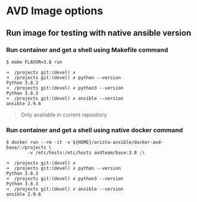 # AVD Image options

## Run image for testing with native ansible version

### Run container and get a shell using __Makefile__ command

```shell
$ make FLAVOR=3.8 run

➜  /projects git:(devel) ✗
➜  /projects git:(devel) ✗ python --version
Python 3.8.3
➜  /projects git:(devel) ✗ python3 --version
Python 3.8.3
➜  /projects git:(devel) ✗ ansible --version
ansible 2.9.6
```

> Only available in current repository

### Run container and get a shell using native __docker__ command

```shell
$ docker run --rm -it -v ${HOME}/arista-ansible/docker-avd-base/:/projects \
        -v /etc/hosts:/etc/hosts avdteam/base:3.8 ;\

➜  /projects git:(devel) ✗
➜  /projects git:(devel) ✗ python --version
Python 3.8.3
➜  /projects git:(devel) ✗ python3 --version
Python 3.8.3
➜  /projects git:(devel) ✗ ansible --version
ansible 2.9.6
```
